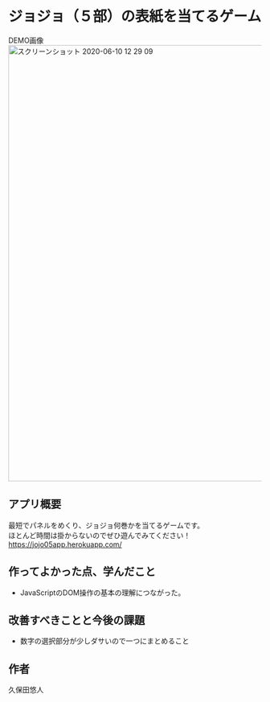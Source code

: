 # ジョジョ（５部）の表紙を当てるゲーム
DEMO画像
<img width="868" alt="スクリーンショット 2020-06-10 12 29 09" src="https://user-images.githubusercontent.com/62003877/84223915-28c74680-ab16-11ea-8da7-bfa287b1eeab.png">


## アプリ概要

最短でパネルをめくり、ジョジョ何巻かを当てるゲームです。</br>
ほとんど時間は掛からないのでぜひ遊んでみてください！</br>
https://jojo05app.herokuapp.com/

## 作ってよかった点、学んだこと
* JavaScriptのDOM操作の基本の理解につながった。

## 改善すべきことと今後の課題
* 数字の選択部分が少しダサいので一つにまとめること

## 作者
久保田悠人

